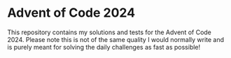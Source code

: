 # Advent of Code 2024

This repository contains my solutions and tests for the Advent of Code 2024. Please note this is not of the same quality I would normally write and is purely meant for solving the daily challenges as fast as possible!

